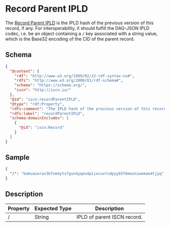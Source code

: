 # Record Parent IPLD

The [Record Parent IPLD](#) is the IPLD hash of the previous version of this record, if any. For interoperability, it should fulfill the DAG-JSON IPLD codec, i.e. be an object containing a `/` key associated with a string value, which is the Base32 encoding of the CID of the parent record.

## Schema

```json
{
  "@context": {
    "rdf": "http://www.w3.org/1999/02/22-rdf-syntax-ns#",
    "rdfs": "http://www.w3.org/2000/01/rdf-schema#",
    "schema": "https://schema.org/",
    "iscn": "http://iscn.io/"
  },
  "@id": "iscn:recordParentIPLD",
  "@type": "rdf:Property",
  "rdfs:comment": "The IPLD hash of the previous version of this record, if any. For interoperability, it should fulfill the DAG-JSON IPLD codec, i.e. be an object containing a `/` key associated with a string value, which is the Base32 encoding of the CID of the parent record.",
  "rdfs:label": "recordParentIPLD",
  "schema:domainIncludes": [
    {
      "@id": "iscn:Record"
    }
  ]
}
```

## Sample

```json
{
  "/": "bahuaierav3bfvm4ytx7gvn4yqeu4piiocuvtvdpyyb5f6moxniwemae4tjyq"
}
```

## Description

| Property | Expected Type | Description                 |
| -------- | ------------- | --------------------------- |
| /        | String        | IPLD of parent ISCN record. |
